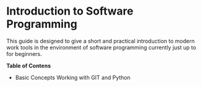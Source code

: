 # Introduction to Software Programming

This guide is designed to give a short and practical introduction to modern work tools in the environment of software programming currently just up to for beginners.

__Table of Contens__

* Basic Concepts Working with GIT and Python
